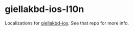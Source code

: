 # giellakbd-ios-l10n

Localizations for [giellakbd-ios](https://github.com/divvun/giellakbd-ios). See that repo for more info.
